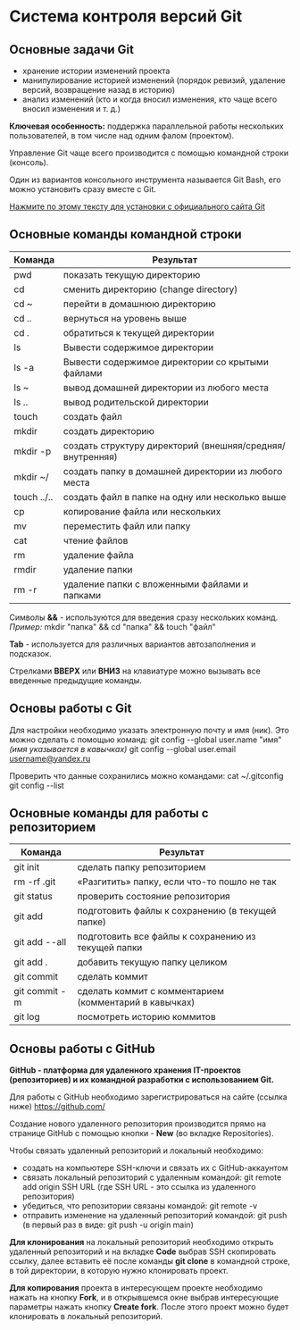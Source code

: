 # Система контроля версий Git

## Основные задачи Git

* хранение истории изменений проекта
* манипулирование историей изменений (порядок ревизий, удаление версий, возвращение назад в историю)
* анализ изменений (кто и когда вносил изменения, кто чаще всего вносил изменения и т. д.)

**Ключевая особенность:** поддержка параллельной работы нескольких пользователей, в том числе над одним фалом (проектом).

Управление Git чаще всего производится с помощью командной строки (консоль).

Один из вариантов консольного инструмента называется Git Bash, его можно установить сразу вместе с Git.

[Нажмите по этому тексту для установки с официального сайта Git](https://git-scm.com/download/win)

## Основные команды командной строки

| Команда    | Результат                                                |
|------------|----------------------------------------------------------|
|pwd         | показать текущую директорию                              |
|cd          | сменить директорию (change directory)                    |
|cd ~        | перейти в домашнюю директорию                            |
|cd ..       | вернуться на уровень выше                                |
|cd .        | обратиться к текущей директории                          |
|ls          | Вывести содержимое директории                            |
|ls -a       | Вывести содержимое директории со крытыми файлами         |
|ls ~        | вывод домашней директории из любого места                |
|ls ..       | вывод родительской директории                            |
|touch       | создать файл                                             |
|mkdir       | создать директорию                                       |
|mkdir -p    | создать структуру директорий (внешняя/средняя/внутренняя)|
|mkdir ~/    | создать папку в домашней директории из любого места      |
|touch ../.. | создать файл в папке на одну или несколько выше          |
|cp          | копирование файла или нескольких                         |
|mv          | переместить файл или папку                               |
|cat         | чтение файлов                                            |
|rm          | удаление файла                                           |
|rmdir       | удаление папки                                           |
|rm -r       | удаление папки с вложенными файлами и папками            |

Символы **&&** - используются для введения сразу нескольких команд.
*Пример:* mkdir "папка" && cd "папка" && touch "файл"

**Tab** - используется для различных вариантов автозаполнения и подсказок.

Стрелками **ВВЕРХ** или **ВНИЗ** на клавиатуре можно вызывать все введенные предыдущие команды.


## Основы работы с Git

Для настройки необходимо указать электронную почту и имя (ник).
Это можно сделать с помощью команд:
git config --global user.name "имя"                   *(имя указывается в кавычках)*
git config --global user.email username@yandex.ru

Проверить что данные сохранились можно командами: 
cat ~/.gitconfig
git config --list

## Основные команды для работы с репозиторием

| Команда    | Результат                                                  |
|------------|------------------------------------------------------------|
|git init      | сделать папку репозиторием                               |
|rm -rf .git   | «Разгитить» папку, если что-то пошло не так              |
|git status    | проверить состояние репозитория                          |
|git add       | подготовить файлы к сохранению (в текущей папке)         |
|git add --all | подготовить все файлы к сохранению из текущей папки      |
|git add .     | добавить текущую папку целиком                           |
|git commit    | сделать коммит                                           |
|git commit -m | сделать коммит с комментарием (комментарий в кавычках)   |
|git log       | посмотреть историю коммитов                              |


## Основы работы с GitHub

**GitHub - платформа для удаленного хранения IT-проектов (репозиториев) и их командной разработки с использованием Git.**

Для работы с GitHub необходимо зарегистрироваться на сайте (ссылка ниже)
https://github.com/

Создание нового удаленного репозитория производится прямо на странице GitHub с помощью кнопки - **New** (во вкладке Repositories).

Чтобы связать удаленный репозиторий и локальный необходимо:
* создать на компьютере SSH-ключи и связать их с GitHub-аккаунтом
* связать локальный репозиторий с удаленным командой: git remote add origin SSH URL
  (где SSH URL - это ссылка из удаленного репозитория)
* убедиться, что репозитории связаны командой: git remote -v
* отправить изменение на удаленный репозиторий командой: git push
  (в первый раз в виде: git push -u origin main)

**Для клонирования** на локальный репозиторий необходимо открыть удаленный репозиторий и на вкладке **Code**
выбрав SSH скопировать ссылку, далее вставить её после команды **git clone** в командной строке, в той директории, в которую нужно клонировать проект.

**Для копирования** проекта в интересующем проекте необходимо нажать на кнопку **Fork**, и в открывшемся окне выбрав интересующие параметры нажать кнопку **Create fork**. После этого проект можно будет клонировать в локальный репозиторий.


